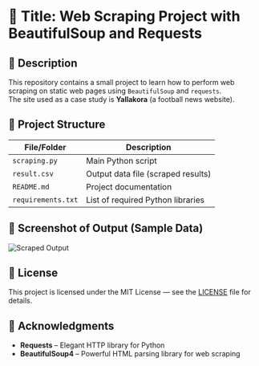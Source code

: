 # 📌 Title: Web Scraping Project with BeautifulSoup and Requests

## 📖 Description
This repository contains a small project to learn how to perform web scraping on static web pages using `BeautifulSoup` and `requests`.  
The site used as a case study is **Yallakora** (a football news website).

## 📂 Project Structure

| File/Folder        | Description                         |
|--------------------|-------------------------------------|
| `scraping.py`       | Main Python script                  |
| `result.csv`        | Output data file (scraped results)  |
| `README.md`         | Project documentation               |
| `requirements.txt`  | List of required Python libraries   |

## 📸 Screenshot of Output (Sample Data)

<!-- Add your screenshot below -->
![Scraped Output](images/output_sample.png)

## 📄 License
This project is licensed under the MIT License — see the [LICENSE](LICENSE) file for details.

## 🙏 Acknowledgments
- **Requests** – Elegant HTTP library for Python  
- **BeautifulSoup4** – Powerful HTML parsing library for web scraping
